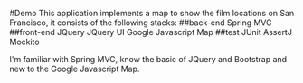 #Demo
This application implements a map to show the film locations on San Francisco, it consists of the following stacks:
##back-end
      Spring MVC
##front-end
      JQuery
      JQuery UI
      Google Javascript Map
##test
      JUnit
      AssertJ
      Mockito

I'm familiar with Spring MVC, know the basic of JQuery and Bootstrap and new to the Google Javascript Map.
